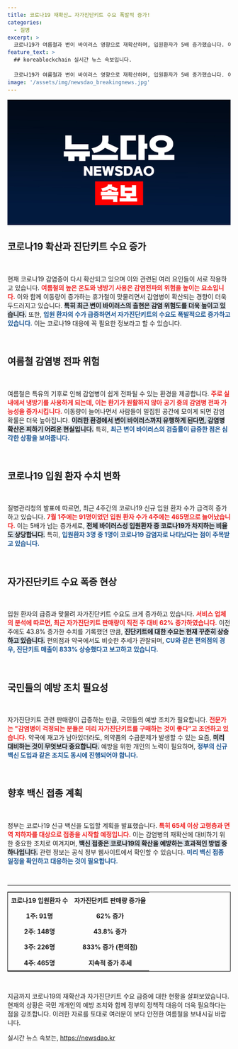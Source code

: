 ```yaml
---
title: 코로나19 재확산… 자가진단키트 수요 폭발적 증가!
categories:
  - 질병
excerpt: >
  코로나19가 여름철과 변이 바이러스 영향으로 재확산하며, 입원환자가 5배 증가했습니다. 이로 인해 자가진단키트가 편의점에서 833% 폭증하며 품절 사태를 빚고 있습니다. 지금이 자가진단키트를 미리 구비할 절호의 기회입니다!
feature_text: >
  ## koreablockchain 실시간 뉴스 속보입니다.

  코로나19가 여름철과 변이 바이러스 영향으로 재확산하며, 입원환자가 5배 증가했습니다. 이로 인해 자가진단키트가 편의점에서 833% 폭증하며 품절 사태를 빚고 있습니다. 지금이 자가진단키트를 미리 구비할 절호의 기회입니다!
image: '/assets/img/newsdao_breakingnews.jpg'
---
```


<p><img src="/assets/img/newsdao_breakingnews.jpg" alt="koreablockchain 속보" /></p>

<h2 data-ke-size="size26">코로나19 확산과 진단키트 수요 증가</h2>

<p data-ke-size="size16">&nbsp;</p>

<p>현재 코로나19 감염증이 다시 확산되고 있으며 이와 관련된 여러 요인들이 서로 작용하고 있습니다. <b><span style="color: #ee2323;">여름철의 높은 온도와 냉방기 사용은 감염전파의 위험을 높이는 요소입니다.</span></b> 이와 함께 이동량이 증가하는 휴가철이 맞물리면서 감염병이 확산되는 경향이 더욱 두드러지고 있습니다. <b><span style="background-color: #21538527;">특히 최근 변이 바이러스의 출현은 감염 위험도를 더욱 높이고 있습니다.</span></b> 또한, <b><span style="color: #1a5490;">입원 환자의 수가 급증하면서 자가진단키트의 수요도 폭발적으로 증가하고 있습니다.</span></b> 이는 코로나19 대응에 꼭 필요한 정보라고 할 수 있습니다.</p>

<p data-ke-size="size16">&nbsp;</p>

<h2 data-ke-size="size26">여름철 감염병 전파 위험</h2>

<p data-ke-size="size16">&nbsp;</p>

<p>여름철은 특유의 기후로 인해 감염병이 쉽게 전파될 수 있는 환경을 제공합니다. <b><span style="color: #ee2323;">주로 실내에서 냉방기를 사용하게 되는데, 이는 환기가 원활하지 않아 공기 중의 감염병 전파 가능성을 증가시킵니다.</span></b> 이동량이 늘어나면서 사람들이 밀집된 공간에 모이게 되면 감염 확률은 더욱 높아집니다. <b><span style="background-color: #21538527;">이러한 환경에서 변이 바이러스까지 유행하게 된다면, 감염병 확산은 피하기 어려운 현실입니다.</span></b> 특히, <b><span style="color: #1a5490;">최근 변이 바이러스의 검출률이 급증한 점은 심각한 상황을 보여줍니다.</span></b> </p>

<p data-ke-size="size16">&nbsp;</p>

<h2 data-ke-size="size26">코로나19 입원 환자 수치 변화</h2>

<p data-ke-size="size16">&nbsp;</p>

<p>질병관리청의 발표에 따르면, 최근 4주간의 코로나19 신규 입원 환자 수가 급격히 증가하고 있습니다. <b><span style="color: #ee2323;">7월 1주에는 91명이었던 입원 환자 수가 4주에는 465명으로 늘어났습니다.</span></b> 이는 5배가 넘는 증가세로, <b><span style="background-color: #21538527;">전체 바이러스성 입원환자 중 코로나19가 차지하는 비율도 상당합니다.</span></b> 특히, <b><span style="color: #1a5490;">입원환자 3명 중 1명이 코로나19 감염자로 나타났다는 점이 주목받고 있습니다.</span></b> </p>

<p data-ke-size="size16">&nbsp;</p>

<h2 data-ke-size="size26">자가진단키트 수요 폭증 현상</h2>

<p data-ke-size="size16">&nbsp;</p>

<p>입원 환자의 급증과 맞물려 자가진단키트 수요도 크게 증가하고 있습니다. <b><span style="color: #ee2323;">서비스 업체의 분석에 따르면, 최근 자가진단키트 판매량이 직전 주 대비 62% 증가하였습니다.</span></b> 이전 주에도 43.8% 증가한 수치를 기록했던 만큼, <b><span style="background-color: #21538527;">진단키트에 대한 수요는 현재 꾸준히 상승하고 있습니다.</span></b> 편의점과 약국에서도 비슷한 추세가 관찰되며, <b><span style="color: #1a5490;">CU와 같은 편의점의 경우, 진단키트 매출이 833% 상승했다고 보고하고 있습니다.</span></b> </p>

<p data-ke-size="size16">&nbsp;</p>

<h2 data-ke-size="size26">국민들의 예방 조치 필요성</h2>

<p data-ke-size="size16">&nbsp;</p>

<p>자가진단키트 관련 판매량이 급증하는 만큼, 국민들의 예방 조치가 필요합니다. <b><span style="color: #ee2323;">전문가는 "감염병이 걱정되는 분들은 미리 자가진단키트를 구매하는 것이 좋다"고 조언하고 있습니다.</span></b> 약국에 재고가 남아있더라도, 의약품의 수급문제가 발생할 수 있는 요즘, <b><span style="background-color: #21538527;">미리 대비하는 것이 무엇보다 중요합니다.</span></b> 예방을 위한 개인의 노력이 필요하며, <b><span style="color: #1a5490;">정부의 신규 백신 도입과 같은 조치도 동시에 진행되어야 합니다.</span></b></p>

<p data-ke-size="size16">&nbsp;</p>

<h2 data-ke-size="size26">향후 백신 접종 계획</h2>

<p data-ke-size="size16">&nbsp;</p>

<p>정부는 코로나19 신규 백신을 도입할 계획을 발표했습니다. <b><span style="color: #ee2323;">특히 65세 이상 고령층과 면역 저하자를 대상으로 접종을 시작할 예정입니다.</span></b> 이는 감염병의 재확산에 대비하기 위한 중요한 조치로 여겨지며, <b><span style="background-color: #21538527;">백신 접종은 코로나19의 확산을 예방하는 효과적인 방법 중 하나입니다.</span></b> 관련 정보는 공식 정부 웹사이트에서 확인할 수 있습니다. <b><span style="color: #1a5490;">미리 백신 접종 일정을 확인하고 대응하는 것이 필요합니다.</span></b></p>

<p data-ke-size="size16">&nbsp;</p>

<hr>

<table style="border:1px solid black; border-collapse: collapse; width:100%;">
<tr>
<td style="text-align: center; height: 30px;"><b>코로나19 입원환자 수</b></td>
<td style="text-align: center; height: 30px;"><b>자가진단키트 판매량 증가율</b></td>
</tr>
<tr>
<td style="text-align: center; height: 30px;"><b>1주: 91명</b></td>
<td style="text-align: center; height: 30px;"><b>62% 증가</b></td>
</tr>
<tr>
<td style="text-align: center; height: 30px;"><b>2주: 148명</b></td>
<td style="text-align: center; height: 30px;"><b>43.8% 증가</b></td>
</tr>
<tr>
<td style="text-align: center; height: 30px;"><b>3주: 226명</b></td>
<td style="text-align: center; height: 30px;"><b>833% 증가 (편의점)</b></td>
</tr>
<tr>
<td style="text-align: center; height: 30px;"><b>4주: 465명</b></td>
<td style="text-align: center; height: 30px;"><b>지속적 증가 추세</b></td>
</tr>
</table>

<p data-ke-size="size16">&nbsp;</p>

<p>지금까지 코로나19의 재확산과 자가진단키트 수요 급증에 대한 현황을 살펴보았습니다. 현재의 상황은 국민 개개인의 예방 조치와 함께 정부의 정책적 대응이 더욱 필요하다는 점을 강조합니다. 이러한 자료를 토대로 여러분이 보다 안전한 여름철을 보내시길 바랍니다.</p>
실시간 뉴스 속보는, <a href="https://newsdao.kr" rel="dofollow">https://newsdao.kr</a>


